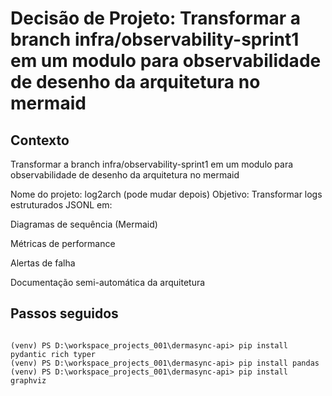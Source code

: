 # Decisão de Projeto: Transformar a branch infra/observability-sprint1 em um modulo para observabilidade de desenho da arquitetura no mermaid


## Contexto
Transformar a branch infra/observability-sprint1 em um modulo para observabilidade de desenho da arquitetura no mermaid

Nome do projeto: log2arch (pode mudar depois)
Objetivo: Transformar logs estruturados JSONL em:

Diagramas de sequência (Mermaid)

Métricas de performance

Alertas de falha

Documentação semi-automática da arquitetura

## Passos seguidos

```poweshell

(venv) PS D:\workspace_projects_001\dermasync-api> pip install pydantic rich typer
(venv) PS D:\workspace_projects_001\dermasync-api> pip install pandas
(venv) PS D:\workspace_projects_001\dermasync-api> pip install graphviz




```

